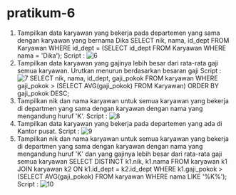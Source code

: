 # pratikum-6
1. Tampilkan data karyawan yang bekerja pada departemen yang sama dengan karyawan yang bernama Dika
SELECT nik, nama, id_dept FROM Karyawan WHERE id_dept = (SELECT id_dept FROM Karyawan WHERE nama = 'Dika');
Script :
![6](https://github.com/shanumprodihukum/pratikum-6/assets/148035386/244f257f-b59c-454b-b3ed-ce942fbf7b4c)
2. Tampilkan data karyawan yang gajinya lebih besar dari rata-rata gaji semua karyawan. Urutkan menurun berdasarkan besaran gaji
Script :
![7](https://github.com/shanumprodihukum/pratikum-6/assets/148035386/3396a6bf-7e3d-4137-a90f-5b2d2db1aab6)
SELECT nik, nama, id_dept, gaji_pokok FROM karyawan WHERE gaji_pokok > (SELECT AVG(gaji_pokok) FROM Karyawan) ORDER BY gaji_pokok DESC;
3. Tampilkan nik dan nama karyawan untuk semua karyawan yang bekerja di departmen yang sama dengan karyawan dengan nama yang mengandung huruf 'K'.
Script :
![8](https://github.com/shanumprodihukum/pratikum-6/assets/148035386/f18c9116-f5c4-427a-8539-4c554b163432)
4. Tampilkan data karyawan yang bekerja pada departemen yang ada di Kantor pusat.
Script :
![9](https://github.com/shanumprodihukum/pratikum-6/assets/148035386/9f0d5973-d31b-4e21-9d53-0d3803c16eef)
5. Tampilkan nik dan nama karyawan untuk semua karyawan yang bekerja di departmen yang sama dengan karyawan dengan nama yang mengandung huruf 'K' dan yang gajinya lebih besar dari rata-rata gaji semua karyawan
SELECT DISTINCT k1.nik, k1.nama FROM karyawan k1 JOIN karyawan k2 ON k1.id_dept = k2.id_dept WHERE k1.gaji_pokok > (SELECT AVG(gaji_pokok) FROM karyawan WHERE nama LIKE '%K%');
Script :
![10](https://github.com/shanumprodihukum/pratikum-6/assets/148035386/cf164dd3-0674-4d56-ba05-45113105d901)

